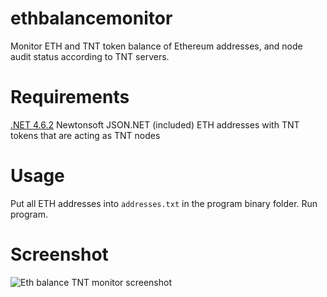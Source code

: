 # ethbalancemonitor
Monitor ETH and TNT token balance of Ethereum addresses, and node audit status according to TNT servers.

# Requirements
[.NET 4.6.2](https://www.microsoft.com/en-us/download/details.aspx?id=53344)
Newtonsoft JSON.NET (included)
ETH addresses with TNT tokens that are acting as TNT nodes

# Usage
Put all ETH addresses into `addresses.txt` in the program binary folder. Run program.

# Screenshot
![Eth balance TNT monitor screenshot](https://i.imgur.com/dMbU6LQ.jpg)
